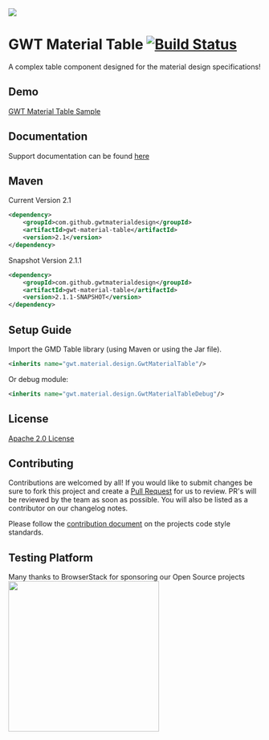 <img src="http://i.imgur.com/SYbHcYN.png" />

# GWT Material Table [![Build Status](https://travis-ci.org/GwtMaterialDesign/gwt-material-table.svg?branch=master)](https://travis-ci.org/GwtMaterialDesign/gwt-material-table)

A complex table component designed for the material design specifications!

## Demo
[GWT Material Table Sample](https://github.com/GwtMaterialDesign/gwt-material-table-sample)

## Documentation
Support documentation can be found [here](https://github.com/GwtMaterialDesign/gwt-material-table/wiki)

## Maven
Current Version 2.1
```xml
<dependency>
    <groupId>com.github.gwtmaterialdesign</groupId>
    <artifactId>gwt-material-table</artifactId>
    <version>2.1</version>
</dependency>
```

Snapshot Version 2.1.1
```xml
<dependency>
    <groupId>com.github.gwtmaterialdesign</groupId>
    <artifactId>gwt-material-table</artifactId>
    <version>2.1.1-SNAPSHOT</version>
</dependency>
```

## Setup Guide
Import the GMD Table library (using Maven or using the Jar file).

```xml
<inherits name="gwt.material.design.GwtMaterialTable"/>
```
Or debug module:
```xml
<inherits name="gwt.material.design.GwtMaterialTableDebug"/>
```

## License
[Apache 2.0 License](https://github.com/GwtMaterialDesign/gwt-material-table/blob/master/LICENSE.md)

## Contributing
Contributions are welcomed by all! If you would like to submit changes be sure to fork this project and create a [Pull Request](https://yangsu.github.io/pull-request-tutorial/) for us to review. PR's will be reviewed by the team as soon as possible. You will also be listed as a contributor on our changelog notes.

Please follow the [contribution document](https://github.com/GwtMaterialDesign/gwt-material/wiki/Contributing) on the projects code style standards.

## Testing Platform
Many thanks to BrowserStack for sponsoring our Open Source projects<br/>
<a href="https://www.browserstack.com/" target="_blank">
    <img width="300px" src="https://www.browserstack.com/images/layout/browserstack-logo-600x315.png"/>
</a>

